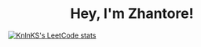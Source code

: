 <h1 align="center">Hey, I'm Zhantore!</h1>

[![KnlnKS's LeetCode stats](https://leetcode-stats-six.vercel.app/api?username=galymzhantore17&theme=dark)](https://github.com/galymzhantore17/leetcode-stats)
